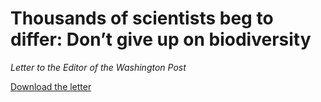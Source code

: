 # Thousands of scientists beg to differ: Don’t give up on biodiversity
*Letter to the Editor of the Washington Post*

[Download the letter](https://github.com/AntonelliLab/ProtectingBiodiversityLetter/raw/master/letter.pdf)
